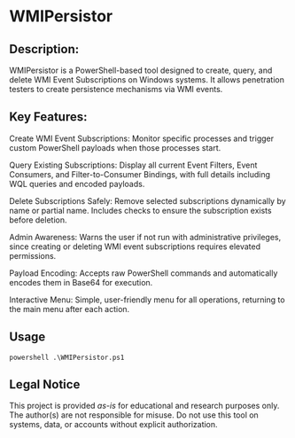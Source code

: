 # WMIPersistor

<h2>Description:</h2>
WMIPersistor is a PowerShell-based tool designed to create, query, and delete WMI Event Subscriptions on Windows systems. It allows penetration testers to create persistence mechanisms via WMI events.

<h2>Key Features:</h2>
Create WMI Event Subscriptions: Monitor specific processes and trigger custom PowerShell payloads when those processes start.

Query Existing Subscriptions: Display all current Event Filters, Event Consumers, and Filter-to-Consumer Bindings, with full details including WQL queries and encoded payloads.

Delete Subscriptions Safely: 
Remove selected subscriptions dynamically by name or partial name. Includes checks to ensure the subscription exists before deletion.

Admin Awareness: 
Warns the user if not run with administrative privileges, since creating or deleting WMI event subscriptions requires elevated permissions.

Payload Encoding: 
Accepts raw PowerShell commands and automatically encodes them in Base64 for execution.

Interactive Menu: 
Simple, user-friendly menu for all operations, returning to the main menu after each action.

<h2>Usage</h2>
<pre><code>powershell .\WMIPersistor.ps1</code></pre>

<h2>Legal Notice</h2>
<p>This project is provided <em>as-is</em> for educational and research purposes only.
The author(s) are not responsible for misuse. Do not use this tool on systems, data,
or accounts without explicit authorization.</p>
